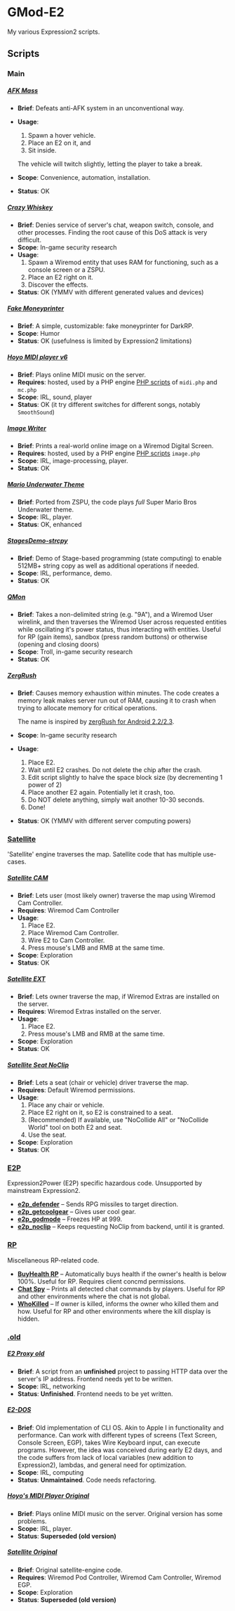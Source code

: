 # GMod-E2
My various Expression2 scripts.

## Scripts

### Main
##### [AFK Mass](/Expression2/AFK_Mass.txt)

* **Brief**: Defeats anti-AFK system in an unconventional way.
* **Usage**:
	1. Spawn a hover vehicle.
	2. Place an E2 on it, and
	3. Sit inside.

	The vehicle will twitch slightly, letting the player to take a break.
* **Scope**: Convenience, automation, installation.
* **Status**: OK

##### [Crazy Whiskey](/Expression2/Crazy_Whiskey.txt)
* **Brief**: Denies service of server's chat, weapon switch, console, and other processes. Finding the root cause of this DoS attack is very difficult.
* **Scope**: In-game security research
* **Usage**:
	1. Spawn a Wiremod entity that uses RAM for functioning, such as a console screen or a ZSPU.
	2. Place an E2 right on it.
	3. Discover the effects.
* **Status**: OK (YMMV with different generated values and devices)

##### [Fake Moneyprinter](/Expression2/Fake_Moneyprinter.txt)
* **Brief**: A simple, customizable: fake moneyprinter for DarkRP.
* **Scope**: Humor
* **Status**: OK (usefulness is limited by Expression2 limitations)

##### [Hoyo MIDI player v6](/Expression2/Hoyo_Midi_Player_V6.txt)
* **Brief**: Plays online MIDI music on the server.
* **Requires**: hosted, used by a PHP engine [PHP scripts](/PHP_scripts) of `midi.php` and `mc.php`
* **Scope**: IRL, sound, player
* **Status**: OK (it try different switches for different songs, notably `SmoothSound`)

##### [Image Writer](/Expression2/Image_Writer.txt)
* **Brief**: Prints a real-world online image on a Wiremod Digital Screen.
* **Requires**: hosted, used by a PHP engine [PHP scripts](/PHP_scripts) `image.php`
* **Scope**: IRL, image-processing, player.
* **Status**: OK

##### [Mario Underwater Theme](/Expression2/Mario_Underwater_Theme.txt)
* **Brief**: Ported from ZSPU, the code plays *full* Super Mario Bros Underwater theme.
* **Scope**: IRL, player.
* **Status**: OK, enhanced

##### [StagesDemo-strcpy](/Expression2/StagesDemo-strcpy.txt)
* **Brief**: Demo of Stage-based programming (state computing) to enable 512MB+ string copy as well as additional operations if needed.
* **Scope**: IRL, performance, demo.
* **Status**: OK

##### [QMon](/Expression2/QMon.txt)
* **Brief**: Takes a non-delimited string (e.g. "9A"), and a Wiremod User wirelink, and then traverses the Wiremod User across requested entities while oscillating it's power status, thus interacting with entities. Useful for RP (gain items), sandbox (press random buttons) or otherwise (opening and closing doors)
* **Scope**: Troll, in-game security research
* **Status**: OK

##### [ZergRush](/Expression2/ZergRush.txt)
* **Brief**: Causes memory exhaustion within minutes. The code creates a memory leak makes server run out of RAM, causing it to crash when trying to allocate memory for critical operations.

	The name is inspired by [zergRush for Android 2.2/2.3](https://github.com/revolutionary/zergRush/blob/master/zergRush.c).
* **Scope**: In-game security research
* **Usage**:
	1. Place E2.
	2. Wait until E2 crashes. Do not delete the chip after the crash.
	3. Edit script slightly to halve the space block size (by decrementing 1 power of 2)
	4. Place another E2 again. Potentially let it crash, too.
	5. Do NOT delete anything, simply wait another 10-30 seconds.
	6. Done!
* **Status**: OK (YMMV with different server computing powers)

### [Satellite](/Expression2/Satellite)
'Satellite' engine traverses the map. Satellite code that has multiple use-cases.
##### [Satellite CAM](/Expression2/Satellite/Satellite_CAM.txt)
* **Brief**: Lets user (most likely owner) traverse the map using Wiremod Cam Controller.
* **Requires**: Wiremod Cam Controller
* **Usage**:
	1. Place E2.
	2. Place Wiremod Cam Controller.
	3. Wire E2 to Cam Controller.
	4. Press mouse's LMB and RMB at the same time.
* **Scope**: Exploration
* **Status**: OK

##### [Satellite EXT](/Expression2/Satellite/Satellite_EXT.txt)
* **Brief**: Lets owner traverse the map, if Wiremod Extras are installed on the server.
* **Requires**: Wiremod Extras installed on the server.
* **Usage**:
	1. Place E2.
	2. Press mouse's LMB and RMB at the same time.
* **Scope**: Exploration
* **Status**: OK

##### [Satellite Seat NoClip](/Expression2/Satellite/Satellite_Seat_NoClip.txt)
* **Brief**: Lets a seat (chair or vehicle) driver traverse the map.
* **Requires**: Default Wiremod permissions.
* **Usage**:
	1. Place any chair or vehicle.
	2. Place E2 right on it, so E2 is constrained to a seat.
	3. (Recommended) If available, use "NoCollide All" or "NoCollide World" tool on both E2 and seat.
	4. Use the seat.
* **Scope**: Exploration
* **Status**: OK

### [E2P](/Expression2/E2P)
Expression2Power (E2P) specific hazardous code. Unsupported by mainstream Expression2.
* **[e2p_defender](/Expression2/E2P/e2p_defender.txt)** – Sends RPG missiles to target direction.
* **[e2p_getcoolgear](/Expression2/E2P/e2p_getcoolgear.txt)** – Gives user cool gear.
* **[e2p_godmode](/Expression2/E2P/e2p_godmode.txt)** – Freezes HP at 999.
* **[e2p_noclip](/Expression2/E2P/e2p_noclip.txt)** – Keeps requesting NoClip from backend, until it is granted.

### [RP](/Expression2/RP)
Miscellaneous RP-related code.
* **[BuyHealth RP](/Expression2/RP/buyhealth.txt)** – Automatically buys health if the owner's health is below 100%. Useful for RP. Requires client concmd permissions.
* **[Chat Spy](/Expression2/RP/chat_spy.txt)** – Prints all detected chat commands by players. Useful for RP and other environments where the chat is not global.
* **[WhoKilled](/Expression2/RP/WhoKilled.txt)** – If owner is killed, informs the owner who killed them and how. Useful for RP and other environments where the kill display is hidden.

### [.old](/Expression2/.old)
##### [E2 Proxy old](/Expression2/.old/E2_Proxy_old.txt)
* **Brief**: A script from an **unfinished** project to passing HTTP data over the server's IP address. Frontend needs yet to be written.
* **Scope**: IRL, networking
* **Status**: **Unfinished**. Frontend needs to be yet written.

##### [E2-DOS](/Expression2/.old/E2-DOS.txt)
* **Brief**: Old implementation of CLI OS. Akin to Apple I in functionality and performance. Can work with different types of screens (Text Screen, Console Screen, EGP), takes Wire Keyboard input, can execute programs. However, the idea was conceived during early E2 days, and the code suffers from lack of local variables (new addition to Expression2), lambdas, and general need for optimization.
* **Scope**: IRL, computing
* **Status**: **Unmaintained**. Code needs refactoring.

##### [Hoyo's MIDI Player Original](/Expression2/.old/Hoyo's_Midi_Player_original.txt)
* **Brief**: Plays online MIDI music on the server. Original version has some problems.
* **Scope**: IRL, player.
* **Status**: **Superseded (old version)**

##### [Satellite Original](/Expression2/.old/Satellite_Original.txt)
* **Brief**: Original satellite-engine code.
* **Requires**: Wiremod Pod Controller, Wiremod Cam Controller, Wiremod EGP.
* **Scope**: Exploration
* **Status**: **Superseded (old version)**
